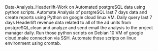 Data-Analysis_Headerlift-Work on Automated postgreSQL data using python scripts. 
Automate Analysis of postgreSQL last 7 days data and create reports using Python on google cloud linux VM. 
Daily query last 7 days Headerlift revenue data related to all of the ad units from postgreSQL,clean and analyze and send email the analysis to the project manager daily. 
Run those python scripts on Debian 10 VM of google cloud,make connection via SSH. 
Automate those scripts on linux environment using crontab.

